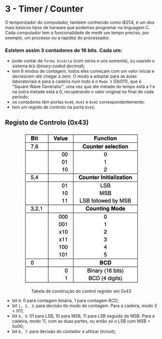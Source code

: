 # 3 - Timer / Counter

O temporizador do computador, também conhecido como i8254, é um dos mais básicos tipos de harware que podemos programar na linguagem C. <br>
Cada computador tem a funcionalidade de medir um tempo preciso, por exemplo, um processo ou a rapidez do processador. <br>

### Existem assim 3 contadores de 16 bits. Cada um:

- pode contar de `forma binária` (com zeros e uns somente), ou usando o sistema `BCD` (*binary-coded decimal*);
- tem 6 modos de contagem, todos eles começam com um valor inicial e decrescem até chegar a zero. O modo a adoptar para as aulas laboratoriais e para a cadeira num todo é o `Mode 3` (0b011), que é "Square Wave Generator", uma vez que até metade do tempo está a 1 e na outra metade está a 0, recuperando o valor original no final de cada período;
- os contadores têm portas `0x40`, `0x41` e `0x42` correspondentemente;
- tem um registo de controlo na porta `0x43`;

## Registo de Controlo (0x43)

<p align = "center" >
<img    align = "center"
        src = "..//Images//ControlWord.png"
        alt = "memory parts"
        title = "memory parts"
/> </p>
<p align = "center">Tabela de construção do control register em 0x43</p>

- bit `0`: 0 para contagem binária, 1 para contagem BCD;
- bit `1, 2, 3`: para decisão do modo de contagem. Para a cadeira, modo 3 = 011;
- bit `4, 5`: 01 para LSB, 10 para MSB, 11 para LSB seguido de MSB. Para a cadeira, modo 11, com as duas partes, ou então só o LSB com MSB = 0x00;
- bit `6, 7`: para decisão do contador a utilizar (in/out);